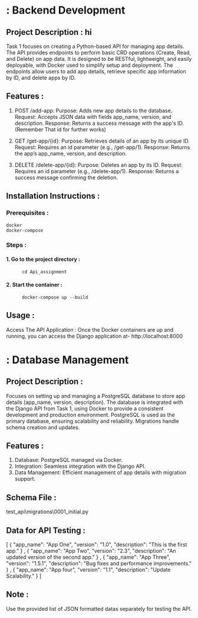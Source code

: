 # : Backend Development
## Project Description : hi

Task 1 focuses on creating a Python-based API for managing app details. The API provides endpoints to perform basic
CRD operations (Create, Read, and Delete) on app data. It is designed to be RESTful, lightweight, and easily 
deployable, with Docker used to simplify setup and deployment. The endpoints allow users to add app details,
retrieve specific app information by ID, and delete apps by ID.

## Features :
1. POST /add-app:
      Purpose: Adds new app details to the database.
      Request: Accepts JSON data with fields app_name, version, and description.
      Response: Returns a success message with the app's ID.(Remember That id for further works)

2. GET /get-app/{id}:
      Purpose: Retrieves details of an app by its unique ID.
      Request: Requires an id parameter (e.g., /get-app/1).
      Response: Returns the app’s app_name, version, and description.

3. DELETE /delete-app/{id}:
      Purpose: Deletes an app by its ID.
      Request: Requires an id parameter (e.g., /delete-app/1).
      Response: Returns a success message confirming the deletion.

## Installation Instructions :
  ### Prerequisites :
    docker
    docker-compose
  ### Steps :
  #### 1. Go to the project directory : 
          cd Api_assignment
  #### 2. Start the container : 
          docker-compose up --build
## Usage : 
  Access The API Application :
      Once the Docker containers are up and running, you can access the Django application at-
      http://localhost:8000


# : Database Management
## Project Description :

Focuses on setting up and managing a PostgreSQL database to store app details (app_name, version, description). The database is integrated with the Django API from Task 1, using Docker to provide a consistent development and production environment. PostgreSQL is used as the primary database, ensuring scalability and reliability. Migrations handle schema creation and updates.

## Features :
1. Database: PostgreSQL managed via Docker.
2. Integration: Seamless integration with the Django API.
3. Data Management: Efficient management of app details with migration support.

## Schema File :
  test_api\migrations\0001_initial.py

## Data for API Testing :
  [  {
        "app_name": "App One",
        "version": "1.0",
        "description": "This is the first app."
        }
    ,
    {
        "app_name": "App Two",
        "version": "2.3",
        "description": "An updated version of the second app."
    }
    ,
    {
        "app_name": "App Three",
        "version": "1.5.1",
        "description": "Bug fixes and performance improvements."
    }
    ,
    {
        "app_name": "App four",
        "version": "1.1",
        "description": "Update Scalability."
    }
  ]
## Note : 
Use the provided list of JSON formatted datas separately for testing the API.



